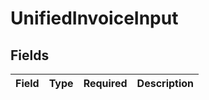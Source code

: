 # UnifiedInvoiceInput


## Fields

| Field       | Type        | Required    | Description |
| ----------- | ----------- | ----------- | ----------- |